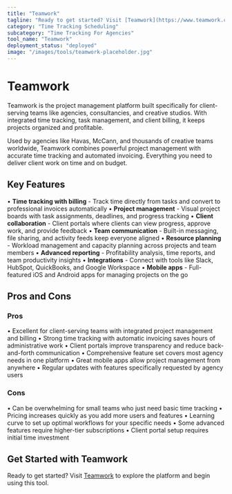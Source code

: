 ```yaml
---
title: "Teamwork"
tagline: "Ready to get started? Visit [Teamwork](https://www.teamwork.com) to explore the platform and begin using this tool...."
category: "Time Tracking Scheduling"
subcategory: "Time Tracking For Agencies"
tool_name: "Teamwork"
deployment_status: "deployed"
image: "/images/tools/teamwork-placeholder.jpg"
---
```


# Teamwork

Teamwork is the project management platform built specifically for client-serving teams like agencies, consultancies, and creative studios. With integrated time tracking, task management, and client billing, it keeps projects organized and profitable.

Used by agencies like Havas, McCann, and thousands of creative teams worldwide, Teamwork combines powerful project management with accurate time tracking and automated invoicing. Everything you need to deliver client work on time and on budget.

## Key Features

• **Time tracking with billing** - Track time directly from tasks and convert to professional invoices automatically
• **Project management** - Visual project boards with task assignments, deadlines, and progress tracking
• **Client collaboration** - Client portals where clients can view progress, approve work, and provide feedback
• **Team communication** - Built-in messaging, file sharing, and activity feeds keep everyone aligned
• **Resource planning** - Workload management and capacity planning across projects and team members
• **Advanced reporting** - Profitability analysis, time reports, and team productivity insights
• **Integrations** - Connect with tools like Slack, HubSpot, QuickBooks, and Google Workspace
• **Mobile apps** - Full-featured iOS and Android apps for managing projects on the go

## Pros and Cons

### Pros
• Excellent for client-serving teams with integrated project management and billing
• Strong time tracking with automatic invoicing saves hours of administrative work
• Client portals improve transparency and reduce back-and-forth communication
• Comprehensive feature set covers most agency needs in one platform
• Great mobile apps allow project management from anywhere
• Regular updates with features specifically requested by agency users

### Cons
• Can be overwhelming for small teams who just need basic time tracking
• Pricing increases quickly as you add more users and features
• Learning curve to set up optimal workflows for your specific needs
• Some advanced features require higher-tier subscriptions
• Client portal setup requires initial time investment

## Get Started with Teamwork

Ready to get started? Visit [Teamwork](https://www.teamwork.com) to explore the platform and begin using this tool.